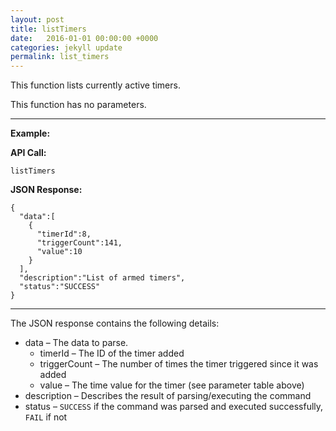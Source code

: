 ```yaml
---
layout: post
title: listTimers
date:   2016-01-01 00:00:00 +0000
categories: jekyll update
permalink: list_timers
---
```


This function lists currently active timers.

This function has no parameters.

------

**Example:**

**API Call:**

``` 
listTimers
```

**JSON Response:**

``` 
{
  "data":[
    {
      "timerId":8,
      "triggerCount":141,
      "value":10
    }
  ],
  "description":"List of armed timers",
  "status":"SUCCESS"
}
```

------

The JSON response contains the following details:

- data – The data to parse.
  - timerId – The ID of the timer added
  - triggerCount – The number of times the timer triggered since it was added
  - value – The time value for the timer (see parameter table above)
- description – Describes the result of parsing/executing the command
- status – `SUCCESS` if the command was parsed and executed successfully, `FAIL` if not
